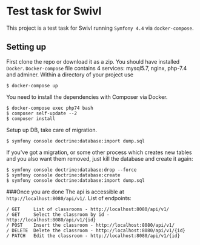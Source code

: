 # Test task for Swivl
This project is a test task for Swivl running `Symfony 4.4` via `docker-compose`.

## Setting up
First clone the repo or download it as a zip.
You should have installed `Docker`. 
`Docker-compose` file contains 4 services: mysql5.7, nginx, php-7.4 and adminer.
Within a directory of your project use
```console
$ docker-compose up
```

You need to install the dependencies with Composer via Docker.
```console
$ docker-compose exec php74 bash
$ composer self-update --2
$ composer install
``` 

Setup up DB, take care of migration.
```console
$ symfony console doctrine:database:import dump.sql
```
If you've got a migration, or some other process which creates new tables and you also want them removed, just kill the database and create it again:

```console
$ symfony console doctrine:database:drop --force
$ symfony console doctrine:database:create
$ symfony console doctrine:database:import dump.sql
```


###Once you are done
The api is accessible at `http://localhost:8080/api/v1/`.
List of endpoints:
```
/ GET     List of classrooms - http://localhost:8080/api/v1/ 
/ GET     Select the classroom by id - http://localhost:8080/api/v1/{id}
/ POST    Insert the classroom - http://localhost:8080/api/v1/
/ DELETE  Delete the classroom - http://localhost:8080/api/v1/{id}
/ PATCH   Edit the classroom - http://localhost:8080/api/v1/{id}
```